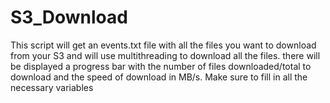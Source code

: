 # S3_Download
This script will get an events.txt file with all the files you want to download from your S3 and will use multithreading
to download all the files. there will be displayed a progress bar with the number of files downloaded/total to download and the speed of download in MB/s.
Make sure to fill in all the necessary variables
